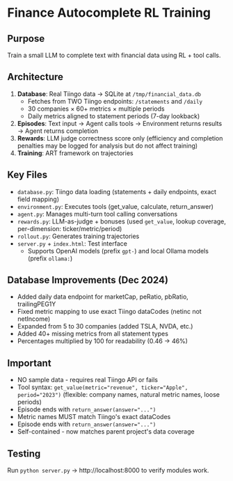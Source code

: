 # Finance Autocomplete RL Training

## Purpose
Train a small LLM to complete text with financial data using RL + tool calls.

## Architecture
1. **Database**: Real Tiingo data → SQLite at `/tmp/financial_data.db`
   - Fetches from TWO Tiingo endpoints: `/statements` and `/daily`
   - 30 companies × 60+ metrics × multiple periods
   - Daily metrics aligned to statement periods (7-day lookback)
2. **Episodes**: Text input → Agent calls tools → Environment returns results → Agent returns completion
3. **Rewards**: LLM judge correctness score only (efficiency and completion penalties may be logged for analysis but do not affect training)
4. **Training**: ART framework on trajectories

## Key Files
- `database.py`: Tiingo data loading (statements + daily endpoints, exact field mapping)
- `environment.py`: Executes tools (get_value, calculate, return_answer)
- `agent.py`: Manages multi-turn tool calling conversations
- `rewards.py`: LLM-as-judge + bonuses (used `get_value`, lookup coverage, per-dimension: ticker/metric/period)
- `rollout.py`: Generates training trajectories
- `server.py` + `index.html`: Test interface
  - Supports OpenAI models (prefix `gpt-`) and local Ollama models (prefix `ollama:`)

## Database Improvements (Dec 2024)
- Added daily data endpoint for marketCap, peRatio, pbRatio, trailingPEG1Y
- Fixed metric mapping to use exact Tiingo dataCodes (netinc not netIncome)
- Expanded from 5 to 30 companies (added TSLA, NVDA, etc.)
- Added 40+ missing metrics from all statement types
- Percentages multiplied by 100 for readability (0.46 → 46%)

## Important
- NO sample data - requires real Tiingo API or fails
- Tool syntax: `get_value(metric="revenue", ticker="Apple", period="2023")` (flexible: company names, natural metric names, loose periods)
- Episode ends with `return_answer(answer="...")`
- Metric names MUST match Tiingo's exact dataCodes
- Episode ends with `return_answer(answer="...")`
- Self-contained - now matches parent project's data coverage

## Testing
Run `python server.py` → http://localhost:8000 to verify modules work.